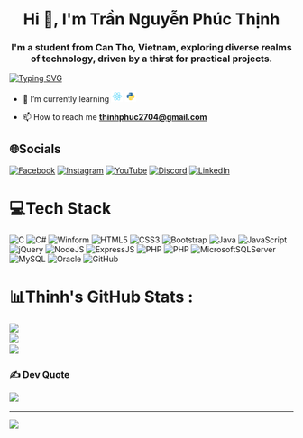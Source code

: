 <h1 align="center">Hi 👋, I'm Trần Nguyễn Phúc Thịnh</h1> 
<h3 align="center">I'm a student from Can Tho, Vietnam, exploring diverse realms of technology, driven by a thirst for practical projects.</h3>
<a href="https://git.io/typing-svg"><img src="https://readme-typing-svg.herokuapp.com?font=Fira+Code&weight=500&size=23&pause=1000&color=F75AA5&background=4FFFC200&center=true&vCenter=true&random=false&width=435&height=60&lines=Welcome+to+my+profile" alt="Typing SVG" /></a> <br>
<!-- ![Typing SVG](https://readme-typing-svg.herokuapp.com/?width=600&lines=Backend+Developer;Tech+Blogger;NLP+Engineer;Full-stack+Developer) -->

- 🌱 I’m currently learning
  <code><img height="20" src="https://raw.githubusercontent.com/github/explore/80688e429a7d4ef2fca1e82350fe8e3517d3494d/topics/react/react.png"></code>
  <code><img height="20" src="https://raw.githubusercontent.com/github/explore/80688e429a7d4ef2fca1e82350fe8e3517d3494d/topics/python/python.png"></code>
 <!-- <code><img height="20" src="https://raw.githubusercontent.com/github/explore/80688e429a7d4ef2fca1e82350fe8e3517d3494d/topics/spring-boot/spring-boot.png"></code> -->
<!-- <code><img height="20" src="https://raw.githubusercontent.com/github/explore/80688e429a7d4ef2fca1e82350fe8e3517d3494d/topics/vue/vue.png"></code> -->
  <!-- **.NET, NodeJS, ReactJS, Spring boot** -->

- 📫 How to reach me **<a href="mailto: thinhphuc2704@gmail.com">thinhphuc2704@gmail.com</a>** 

## 🌐Socials
[![Facebook](https://img.shields.io/badge/Facebook-%231877F2.svg?logo=Facebook&logoColor=white)](https://facebook.com/phuc.thinh.2704) [![Instagram](https://img.shields.io/badge/Instagram-%23E4405F.svg?logo=Instagram&logoColor=white)](https://instagram.com/phucthinh_2704/) [![YouTube](https://img.shields.io/badge/YouTube-%23FF0000.svg?logo=YouTube&logoColor=white)](https://youtube.com/channel/UCWSya9Rtn-Ap93fIW9795AA) [![Discord](https://img.shields.io/badge/Discord-%23FF0000.svg?logo=Discord&logoColor=white)](https://discord.com/channels/@me) [![LinkedIn](https://img.shields.io/badge/LinkedIn-%23FF0000.svg?logo=LinkedIn&logoColor=white)](https://www.linkedin.com/in/phuc-thinh-089b6929a/) 
<!-- [<img src="https://img.shields.io/github/followers/phucthinh2704?label=follow&style=social" height="22" title="Follow me" />](https://github.com/phucthinh2704) -->

# 💻Tech Stack
![C](https://img.shields.io/badge/c-%2300599C.svg?style=for-the-badge&logo=c&logoColor=white) ![C#](https://img.shields.io/badge/c%23-%23239120.svg?style=for-the-badge&logo=c-sharp&logoColor=white) ![Winform](https://img.shields.io/badge/winform-3670A0?style=for-the-badge&logo=winform&logoColor=ffdd54) ![HTML5](https://img.shields.io/badge/html5-%23E34F26.svg?style=for-the-badge&logo=html5&logoColor=white) ![CSS3](https://img.shields.io/badge/css3-%231572B6.svg?style=for-the-badge&logo=css3&logoColor=white) ![Bootstrap](https://img.shields.io/badge/bootstrap-%23563D7C.svg?style=for-the-badge&logo=bootstrap&logoColor=white) ![Java](https://img.shields.io/badge/java-%23ED8B00.svg?style=for-the-badge&logo=java&logoColor=white) ![JavaScript](https://img.shields.io/badge/javascript-%23323330.svg?style=for-the-badge&logo=javascript&logoColor=%23F7DF1E) ![jQuery](https://img.shields.io/badge/jquery-%230769AD.svg?style=for-the-badge&logo=jquery&logoColor=white) ![NodeJS](https://img.shields.io/badge/node.js-6DA55F?style=for-the-badge&logo=node.js&logoColor=white) ![ExpressJS](https://img.shields.io/badge/expressjs-3670A0?style=for-the-badge&logo=expressjs&logoColor=ffdd54) ![PHP](https://img.shields.io/badge/php-%236DB33F.svg?style=for-the-badge&logo=php&logoColor=white) ![PHP](https://img.shields.io/badge/laravel-%236DB33F.svg?style=for-the-badge&logo=laravel&logoColor=white) ![MicrosoftSQLServer](https://img.shields.io/badge/Microsoft%20SQL%20Sever-CC2927?style=for-the-badge&logo=microsoft%20sql%20server&logoColor=white) ![MySQL](https://img.shields.io/badge/mysql-%234ea94b.svg?style=for-the-badge&logo=mysql&logoColor=white) ![Oracle](https://img.shields.io/badge/oracle-%23F00000.svg?style=for-the-badge&logo=oracle&logoColor=white) ![GitHub](https://img.shields.io/badge/github-%23121011.svg?style=for-the-badge&logo=github&logoColor=white) <!-- ![Python](https://img.shields.io/badge/python-3670A0?style=for-the-badge&logo=python&logoColor=ffdd54) ![.Net](https://img.shields.io/badge/.NET-5C2D91?style=for-the-badge&logo=.net&logoColor=white) ![React](https://img.shields.io/badge/react-%2320232a.svg?style=for-the-badge&logo=react&logoColor=%2361DAFB) ![Spring](https://img.shields.io/badge/spring-%236DB33F.svg?style=for-the-badge&logo=spring&logoColor=white) -->
# 📊Thinh's GitHub Stats :
![](https://github-readme-stats.vercel.app/api?username=phucthinh2704&theme=radical&hide_border=false&include_all_commits=false&count_private=false)<br/>
![](https://github-readme-streak-stats.herokuapp.com/?user=phucthinh2704&theme=radical&hide_border=false)<br/>
![](https://github-readme-stats.vercel.app/api/top-langs/?username=phucthinh2704&theme=radical&hide_border=false&include_all_commits=false&count_private=false&layout=compact)

### ✍️ Dev Quote
![](https://quotes-github-readme.vercel.app/api?type=horizontal&theme=radical)

<!-- ### 😂Random Dev Meme
<img src="https://random-memer.herokuapp.com/" width="512px"/> -->

---
[![](https://visitcount.itsvg.in/api?id=phucthinh2704&icon=0&color=4)](https://visitcount.itsvg.in)
